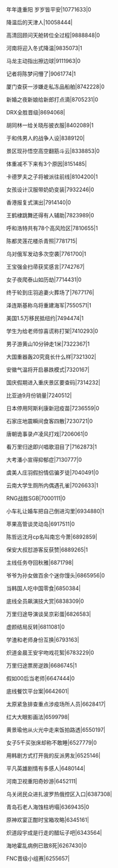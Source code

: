 年年逢重阳 岁岁皆平安|10771633|0

降温后的天津人|10058444|

高清回顾问天舱转位全过程|9888848|0

河南将迎入冬式降温|9835073|1

马龙主动指出擦边球|9111963|0

记者将陈梦问懵了|9061774|1

厦门查获一涉嫌走私冻品船舶|8742228|0

新婚之夜新娘给新郎打点滴|8705231|0

DRX全胜晋级|8694068|

胡同林一给关晓彤披衣服|8402089|1

于和伟男人的战争人设|8389120|

景区现孙悟空高空翻筋斗云|8338853|0

体重减不下来有3个原因|8151485|

卡德罗夫之子将被派往前线|8104200|1

女孩设计汉服带奶奶变装|7932246|0

香港报复式演出|7914140|0

王鹤棣跳舞还得有人辅助|7823989|0

呼和浩特共有78个高风险区|7810655|1

陈都灵莲花楼杀青照|7781715|

乌对俄军发动多次空袭|7761700|1

王宝强金扫帚获奖感言|7742767|

女子夜爬泰山如历劫|7714431|0

终于轮到庄羽追妻火葬场了|7677176|

泽连斯基称乌将重建海军|7550571|1

美国1.5万移民抵纽约|7494474|1

学生为给老师惊喜谎称打架|7410293|0

男子游黄山10分钟走1米|7322367|1

大国重器轰20究竟长什么样|7321302|

安徽气温将开启暴跌模式|7320167|

国庆假期进入重庆景区要查码|7314232|

比亚迪9月份销量|7240512|

日本停用阿斯利康新冠疫苗|7236559|0

石家庄地震瞬间食客四散|7230721|0

唐朝诡事录卢凌风打戏|7206061|0

看万里归途即兴唱歌泪目了|7162873|1

大考潘小宣得抑郁症|7130777|0

虞美人庄羽假扮情侣骗歹徒|7040491|0

云南大学生厕所内偶遇孔雀|7026633|1

RNG战胜SGB|7000111|0

小车礼让婚车把自己倒进沟里|6934880|1

苹果高管谈灵动岛|6917511|0

陈哲远沈月cp名叫南忘今萧|6892859|

保安大叔怼游客反获赞|6889265|1

主线任务夺回秋雅|6871798|

爷爷为孙女做百余个迷你馒头|6865956|0

当韩国人吃中国零食|6850384|

底线全员飙演技大赏|6838309|0

万里归途导演谈吴京彩蛋|6826583|

虚颜结局反转|6811081|0

学渣和老师身份互换|6793163|

炽道金晨王安宇吻戏花絮|6783229|0

万里归途票房逆跌|6686745|1

假如00后当老师|6647444|0

底线餐饮平台案|6642601|

太原紧急排查重点涉疫场所人员|6628417|

红大大眼影画法|6599798|

黄景瑜他从火光中走来饭拍路透|6550197|

女子5千买张床却称不敢睡|6527779|0

用韩剧方式打开我的反派男友|6525146|

平凡英雄剧情有多感人|6480144|

河南卫视重阳奇妙游|6452111|

乌关闭民众进扎波罗热俄控区入口|6387308|

青岛石老人海蚀柱坍塌|6369435|0

原神欢宴正酣时宝箱攻略|6345161|

炽道段宇成是行走的醋坛子吧|6343564|

海地霍乱病例已致8死|6267430|0

FNC晋级小组赛|6255657|

